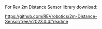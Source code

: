 For Rev 2m Distance Sensor library download:

https://github.com/REVrobotics/2m-Distance-Sensor/tree/v2023.0.4#readme